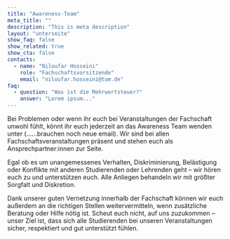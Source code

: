 ```yaml
---
title: "Awareness-Team"
meta_title: ""
description: "This is meta description"
layout: "unterseite"
show_faq: false
show_related: true
show_cta: false
contacts:
  - name: "Niloufar Hosseini"
    role: "Fachschaftsvorsitzende"
    email: "niloufar.hosseini@tum.de"
faq:
  - question: "Was ist die Mehrwertsteuer?"
    answer: "Lorem ipsum..."
---
```


Bei Problemen oder wenn ihr euch bei Veranstaltungen der Fachschaft unwohl fühlt, könnt ihr euch jederzeit an das Awareness Team wenden unter (……brauchen noch neue email). Wir sind bei allen Fachschaftsveranstaltungen präsent und stehen euch als Ansprechpartner:innen zur Seite.  

Egal ob es um unangemessenes Verhalten, Diskriminierung, Belästigung oder Konflikte mit anderen Studierenden oder Lehrenden geht – wir hören euch zu und unterstützen euch. Alle Anliegen behandeln wir mit größter Sorgfalt und Diskretion.  

Dank unserer guten Vernetzung innerhalb der Fachschaft können wir euch außerdem an die richtigen Stellen weitervermitteln, wenn zusätzliche Beratung oder Hilfe nötig ist. Scheut euch nicht, auf uns zuzukommen – unser Ziel ist, dass sich alle Studierenden bei unseren Veranstaltungen sicher, respektiert und gut unterstützt fühlen.  